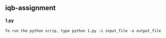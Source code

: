   ## iqb-assignment

  #### 1.py
    To run the python scrip, type python 1.py -i input_file -o output_file
    




